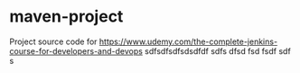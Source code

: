 # maven-project
Project source code for https://www.udemy.com/the-complete-jenkins-course-for-developers-and-devops
sdfsdfsdfsdsdfdf
sdfs
dfsd
fsd
fsdf
sdf
s
